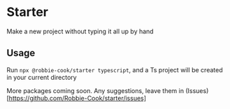 # Starter

Make a new project without typing it all up by hand

## Usage

Run `npx @robbie-cook/starter typescript`, and a Ts project will be created in your current directory

More packages coming soon. Any suggestions, leave them in (Issues)[https://github.com/Robbie-Cook/starter/issues]

